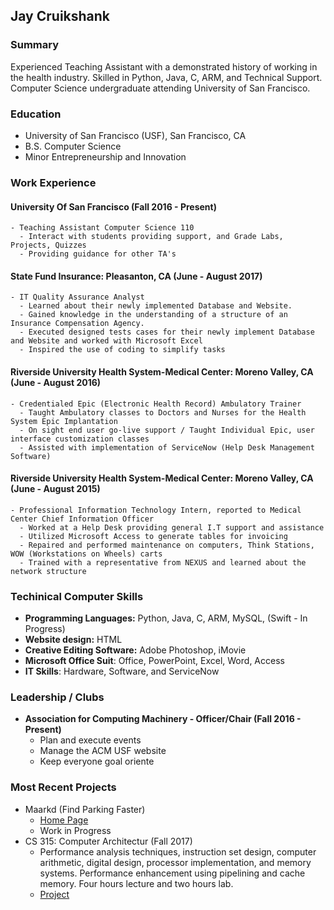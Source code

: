 ## Jay Cruikshank

### Summary
Experienced Teaching Assistant with a demonstrated history of working in the health industry. Skilled in Python, Java, C, ARM, and Technical Support. Computer Science undergraduate attending University of San Francisco. 

### Education
- University of San Francisco (USF), San Francisco, CA 
- B.S. Computer Science 
- Minor Entrepreneurship and Innovation

### Work Experience
#### University Of San Francisco (Fall 2016 - Present)
    - Teaching Assistant Computer Science 110
      -	Interact with students providing support, and Grade Labs, Projects, Quizzes
      - Providing guidance for other TA's

#### State Fund Insurance: Pleasanton, CA (June - August 2017)
    - IT Quality Assurance Analyst
      - Learned about their newly implemented Database and Website.
      - Gained knowledge in the understanding of a structure of an Insurance Compensation Agency.
      - Executed designed tests cases for their newly implement Database and Website and worked with Microsoft Excel
      - Inspired the use of coding to simplify tasks

#### Riverside University Health System-Medical Center:  Moreno Valley, CA (June - August 2016)
    - Credentialed Epic (Electronic Health Record) Ambulatory Trainer
      - Taught Ambulatory classes to Doctors and Nurses for the Health System Epic Implantation 
      - On sight end user go-live support / Taught Individual Epic, user interface customization classes
      - Assisted with implementation of ServiceNow (Help Desk Management Software)

#### Riverside University Health System-Medical Center:  Moreno Valley, CA (June - August 2015)
    - Professional Information Technology Intern, reported to Medical Center Chief Information Officer
      - Worked at a Help Desk providing general I.T support and assistance
      - Utilized Microsoft Access to generate tables for invoicing 
      - Repaired and performed maintenance on computers, Think Stations, WOW (Workstations on Wheels) carts 
      - Trained with a representative from NEXUS and learned about the network structure

### Techinical Computer Skills
  - **Programming Languages:** Python, Java, C, ARM, MySQL, (Swift - In Progress)
  - **Website design:** HTML
  - **Creative Editing Software:** Adobe Photoshop, iMovie
  - **Microsoft Office Suit**: Office, PowerPoint, Excel, Word, Access 	
  - **IT Skills**: Hardware, Software, and ServiceNow

### Leadership / Clubs 
   - **Association for Computing Machinery - Officer/Chair (Fall 2016 - Present)**
     - Plan and execute events
     - Manage the ACM USF website
     - Keep everyone goal oriente

### Most Recent Projects
- Maarkd (Find Parking Faster)
    - [Home Page](http://maarkd.com)
    - Work in Progress
- CS 315: Computer Architectur (Fall 2017)
    - Performance analysis techniques, instruction set design, computer arithmetic, digital design, processor implementation, and memory systems. Performance enhancement using pipelining and cache memory. Four hours lecture and two hours lab. 
    - [Project](https://github.com/jaycruiks/jaycruiks.github.io/tree/master/Project%204)
    
